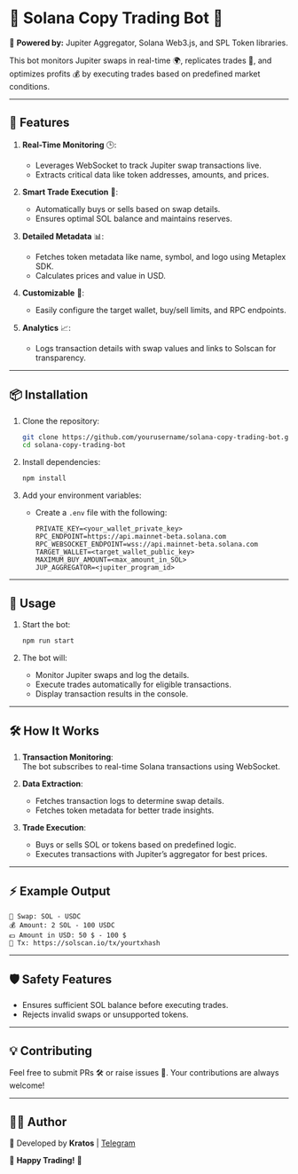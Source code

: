 

# 🚀 **Solana Copy Trading Bot** 🤖  

🔗 **Powered by:** Jupiter Aggregator, Solana Web3.js, and SPL Token libraries.  

This bot monitors Jupiter swaps in real-time 🌍, replicates trades 🔄, and optimizes profits 💰 by executing trades based on predefined market conditions.  

---

## 📖 **Features**  

1. **Real-Time Monitoring** 🕒:  
   - Leverages WebSocket to track Jupiter swap transactions live.  
   - Extracts critical data like token addresses, amounts, and prices.  

2. **Smart Trade Execution** 🎯:  
   - Automatically buys or sells based on swap details.  
   - Ensures optimal SOL balance and maintains reserves.  

3. **Detailed Metadata** 📊:  
   - Fetches token metadata like name, symbol, and logo using Metaplex SDK.  
   - Calculates prices and value in USD.  

4. **Customizable** 🔧:  
   - Easily configure the target wallet, buy/sell limits, and RPC endpoints.  

5. **Analytics** 📈:  
   - Logs transaction details with swap values and links to Solscan for transparency.  

---

## 📦 **Installation**  

1. Clone the repository:  
   ```bash
   git clone https://github.com/yourusername/solana-copy-trading-bot.git
   cd solana-copy-trading-bot
   ```

2. Install dependencies:  
   ```bash
   npm install
   ```

3. Add your environment variables:  
   - Create a `.env` file with the following:  
     ```
     PRIVATE_KEY=<your_wallet_private_key>
     RPC_ENDPOINT=https://api.mainnet-beta.solana.com
     RPC_WEBSOCKET_ENDPOINT=wss://api.mainnet-beta.solana.com
     TARGET_WALLET=<target_wallet_public_key>
     MAXIMUM_BUY_AMOUNT=<max_amount_in_SOL>
     JUP_AGGREGATOR=<jupiter_program_id>
     ```

---

## 🚀 **Usage**  

1. Start the bot:  
   ```bash
   npm run start
   ```  

2. The bot will:  
   - Monitor Jupiter swaps and log the details.  
   - Execute trades automatically for eligible transactions.  
   - Display transaction results in the console.  

---

## 🛠 **How It Works**  

1. **Transaction Monitoring**:  
   The bot subscribes to real-time Solana transactions using WebSocket.  

2. **Data Extraction**:  
   - Fetches transaction logs to determine swap details.  
   - Fetches token metadata for better trade insights.  

3. **Trade Execution**:  
   - Buys or sells SOL or tokens based on predefined logic.  
   - Executes transactions with Jupiter’s aggregator for best prices.  

---

## ⚡ **Example Output**  

```plaintext
🚀 Swap: SOL - USDC  
💰 Amount: 2 SOL - 100 USDC  
💵 Amount in USD: 50 $ - 100 $  
🔗 Tx: https://solscan.io/tx/yourtxhash  
```

---

## 🛡 **Safety Features**  

- Ensures sufficient SOL balance before executing trades.  
- Rejects invalid swaps or unsupported tokens.  

---

## 💡 **Contributing**  

Feel free to submit PRs 🛠 or raise issues 🚨. Your contributions are always welcome!  

---

## 👨‍💻 **Author**  

👾 Developed by **Kratos** | [Telegram](https://t.me/KratostesBoom)

🌟 **Happy Trading!** 🌟  
